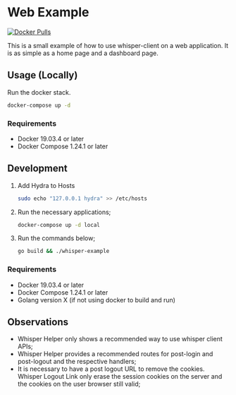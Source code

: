 # Web Example
[![Docker Pulls](https://img.shields.io/docker/pulls/labbsr0x/whisper-web-app-example.svg)](https://hub.docker.com/r/labbsr0x/whisper-web-app-example)

This is a small example of how to use whisper-client on a web application. It is as simple as a home page and a dashboard page.

## Usage (Locally)

Run the docker stack.
    
```bash
docker-compose up -d
```

### Requirements

* Docker 19.03.4 or later
* Docker Compose 1.24.1 or later

## Development

1. Add Hydra to Hosts

    ```bash
    sudo echo "127.0.0.1 hydra" >> /etc/hosts
    ```

2. Run the necessary applications;

    ```bash
    docker-compose up -d local
    ```

3. Run the commands below;

    ```bash
    go build && ./whisper-example
    ```
   
### Requirements
   
* Docker 19.03.4 or later
* Docker Compose 1.24.1 or later
* Golang version X (if not using docker to build and run)

## Observations

+ Whisper Helper only shows a recommended way to use whisper client APIs;
+ Whisper Helper provides a recommended routes for post-login and post-logout and the respective handlers;
+ It is necessary to have a post logout URL to remove the cookies. Whisper Logout Link only erase the session cookies on the server and the cookies on the user browser still valid;
